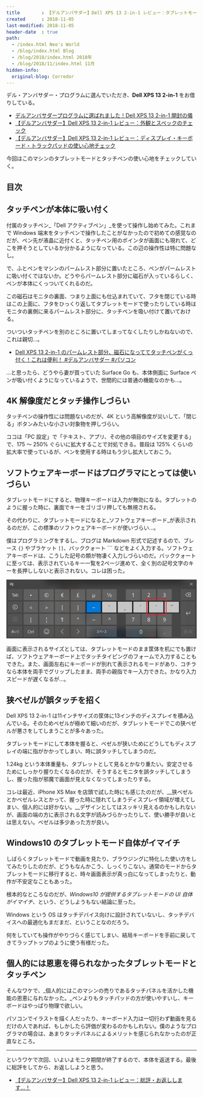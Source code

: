 ```yaml
---
title        : 【デルアンバサダー】Dell XPS 13 2-in-1 レビュー：タブレットモードとタッチペンの使い心地チェック
created      : 2018-11-05
last-modified: 2018-11-05
header-date  : true
path:
  - /index.html Neo's World
  - /blog/index.html Blog
  - /blog/2018/index.html 2018年
  - /blog/2018/11/index.html 11月
hidden-info:
  original-blog: Corredor
---
```


デル・アンバサダー・プログラムに選んでいただき、__Dell XPS 13 2-in-1__ をお借りしている。

- [デルアンバサダープログラムに選ばれました！Dell XPS 13 2-in-1 開封の儀](/blog/2018/10/07-01.html)
- [【デルアンバサダー】Dell XPS 13 2-in-1 レビュー：外観とスペックのチェック](/blog/2018/10/11-01.html)
- [【デルアンバサダー】Dell XPS 13 2-in-1 レビュー：ディスプレイ・キーボード・トラックパッドの使い心地チェック](/blog/2018/10/16-03.html)

今回はこのマシンのタブレットモードとタッチペンの使い心地をチェックしていく。

## 目次

## タッチペンが本体に吸い付く

付属のタッチペン_「Dell アクティブペン」_を使って操作し始めてみた。これまで Windows 端末をタッチペンで操作したことがなかったので初めての感覚なのだが、ペン先が液晶に近付くと、タッチペン用のポインタが画面にも現れて、どこを押そうとしているか分かるようになっている。この辺の操作性は特に問題なし。

で、ふとペンをマシンのパームレスト部分に置いたところ、ペンがパームレストに吸い付くではないか。どうやらパームレスト部分に磁石が入っているらしく、ペンが本体にくっついてくれるのだ。

この磁石はモニタの裏面、つまり上面にも仕込まれていて、フタを閉じている時はこの上面に、フタをひっくり返してタブレットモードで使ったりしている時はモニタの裏側に来るパームレスト部分に、タッチペンを吸い付けて置いておける。

ついついタッチペンを別のところに置いてしまってなくしたりしかねないので、これは親切…。

- [Dell XPS 13 2-in-1 のパームレスト部分、磁石になっててタッチペンがくっ付く！これは便利！ #デルアンバサダー #パソコン](https://www.instagram.com/p/Bo1JzbnBiG1/)

…と思ったら、どうやら妻が買っていた Surface Go も、本体側面に Surface ペンが吸い付くようになっているようで、世間的には普通の機能なのかも…。

## 4K 解像度だとタッチ操作しづらい

タッチペンの操作性には問題ないのだが、4K という高解像度が災いして、「閉じる」ボタンみたいな小さい対象物を押しづらい。

ココは「PC 設定」で「テキスト、アプリ、その他の項目のサイズを変更する」で、175 ～ 250% ぐらいに拡大することで対処できる。普段は 125% くらいの拡大率で使っているが、ペンを使用する時はもう少し拡大しておこう。

## ソフトウェアキーボードはプログラマにとっては使いづらい

タブレットモードにすると、物理キーボードは入力が無効になる。タブレットのように握った時に、裏面でキーをゴリゴリ押しても無視される。

その代わりに、タブレットモードになると_ソフトウェアキーボード_が表示されるのだが、この標準のソフトウェアキーボードが使いづらい…。

僕はプログラミングをするし、ブログは Markdown 形式で記述するので、ブレース `{}` やブラケット `[]`、バッククォート `\`` などをよく入力する。ソフトウェアキーボードは、こうした記号の類が物凄く入力しづらいのだ。バッククォートに至っては、表示されているキー一覧を2ページ進めて、全く別の記号文字のキーを長押ししないと表示されない。コレは困った。

![バッククォートはココ](05-02-01.png)

画面に表示されるサイズとしては、タブレットモードのまま筐体を机にでも置けば、ソフトウェアキーボード上でタッチタイピングのフォームで入力することもできた。また、画面左右にキーボードが別れて表示されるモードがあり、コチラなら本体を両手でグリップしたまま、両手の親指でキー入力できた。かなり入力スピードが遅くなるが…。

## 狭ベゼルが誤タッチを招く

Dell XPS 13 2-in-1 は11インチサイズの筐体に13インチのディスプレイを積み込んでいる。そのためベゼルが極めて細いのだが、タブレットモードでこの狭ベゼルが悪さをしてしまうことが多々あった。

タブレットモードにして本体を握ると、ベゼルが狭いためにどうしてもディスプレイの端に指がかかってしまい、時に誤タッチしてしまうのだ。

1.24kg という本体重量も、タブレットとして見るとかなり重たい。安定させるためにしっかり握りたくなるのだが、そうするとモニタを誤タッチしてしまうし、握った指が邪魔で画面が見えなくなってしまったりする。

コレは最近、iPhone XS Max を店頭で試した時にも感じたのだが、__狭ベゼルとかベゼルレスとかって、握った時に隠れてしまうディスプレイ領域が増えてしまい、個人的には好かない。__デザインとしてはスッキリ見えるのかもしれないが、画面の端の方に表示される文字が読みづらかったりして、使い勝手が良いとは思えない。ベゼルは多少あった方が良い。

## Windows10 のタブレットモード自体がイマイチ

しばらくタブレットモードで動画を見たり、ブラウジングに特化した使い方をしてみたりしたのだが、どうもなんかこう、しっくりこない。通常のモードからタブレットモードに移行すると、時々画面表示が真っ白になってしまったりと、動作が不安定なこともあった。

根本的なところなのだが、_Windows10 が提供するタブレットモードの UI 自体がイマイチ_、という、どうしようもない結論に至った。

Windows という OS はタッチデバイス向けに設計されていないし、タッチデバイスへの最適化もまだまだ、ということなのだろう。

何をしていても操作がやりづらく感じてしまい、結局キーボードを手前に戻してきてラップトップのように使う有様だった。

## 個人的には恩恵を得られなかったタブレットモードとタッチペン

そんなワケで、_個人的にはこのマシンの売りであるタッチパネルを活かした機能の恩恵に与れなかった。_ペンよりもタッチパッドの方が使いやすいし、キーボードはやっぱり物理で欲しい。

パソコンでイラストを描く人だったり、キーボード入力は一切行わず動画を見るだけの人であれば、もしかしたら評価が変わるのかもしれない。僕のようなプログラマの場合は、あまりタッチパネルによるメリットを感じられなかったのが正直なところ。

---

というワケで次回、いよいよモニタ期間が終了するので、本体を返送する。最後に総評をしてから、お返ししようと思う。

- [【デルアンバサダー】Dell XPS 13 2-in-1 レビュー：総評・お返しします…！](/blog/2018/11/06-02.html)
